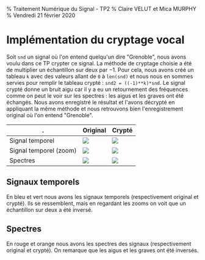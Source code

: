 % Traitement Numérique du Signal - TP2
% Claire VELUT et Mica MURPHY
% Vendredi 21 février 2020

# Implémentation du cryptage vocal

Soit `snd` un signal où l'on entend quelqu'un dire "Grenoble", nous avons voulu dans ce TP crypter ce signal. La méthode de cryptage choisie a été de multiplier un échantillon sur deux par $-1$. Pour cela, nous avons créé un tableau `k` avec des valeurs allant de `0` à `len(snd)` et nous nous en sommes servies pour remplir le tableau crypté : `snd2 = ((-1)**k)*snd`. Le signal crypté donne un bruit aigu car il y a eu un retournement des fréquences comme on peut le voir sur les spectres : les aigus et les graves ont été échangés. Nous avons enregistré le résultat et l'avons décrypté en appliquant la même méthode et nous retrouvons bien l'enregistrement original où l'on entend "Grenoble".

.                      | Original        | Crypté
-----------------------|-----------------|----------------
Signal temporel        | ![](img/o.png)  | ![](img/c.png)
Signal temporel (zoom) | ![](img/zo.png) | ![](img/zc.png)
Spectres               | ![](img/so.png) | ![](img/sc.png)

## Signaux temporels

En bleu et vert nous avons les signaux temporels (respectivement original et crypté). Ils se ressemblent, mais en regardant les zooms on voit que un échantillon sur deux a été inversé.

## Spectres

En rouge et orange nous avons les spectres des signaux (respectivement original et crypté). On remarque que les aigus et les graves ont été inversés.
